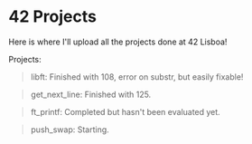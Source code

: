 # 42 Projects
Here is where I'll upload all the projects done at 42 Lisboa!

Projects:
> libft: Finished with 108, error on substr, but easily fixable!

> get_next_line: Finished with 125.

> ft_printf: Completed but hasn't been evaluated yet.

> push_swap: Starting.
